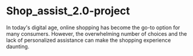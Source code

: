 # Shop_assist_2.0-project
In today's digital age, online shopping has become the go-to option for many consumers. However, the overwhelming number of choices and the lack of personalized assistance can make the shopping experience daunting. 
